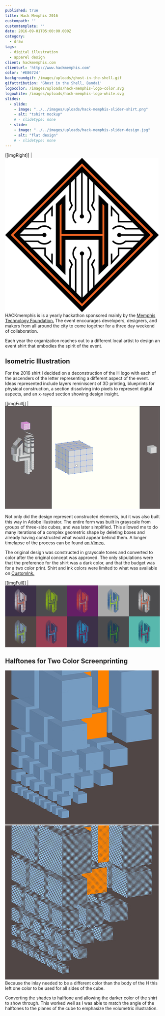 ```yaml
---
published: true
title: Hack Memphis 2016
custompath: ''
customtemplate: ''
date: 2016-09-01T05:00:00.000Z
category:
  - draw
tags:
  - digital illustration
  - apparel design
client: hackmemphis.com
clienturl: 'http://www.hackmemphis.com'
color: '#E86724'
backgroundgif: /images/uploads/ghost-in-the-shell.gif
gifattribution: 'Ghost in the Shell, Bandai'
logocolor: /images/uploads/hack-memphis-logo-color.svg
logowhite: /images/uploads/hack-memphis-logo-white.svg
slides:
  - slide:
    - image: "../../images/uploads/hack-memphis-slider-shirt.png"
    - alt: "tshirt mockup"
    # - slidetype: none
  - slide:
    - image: "../../images/uploads/hack-memphis-slider-design.jpg"
    - alt: "flat design"
    # - slidetype: none
---
```


<!-- TODO right, small class -->
[[imgRight]]
| ![Hack Memphis Logo](../../images/uploads/hack-memphis-logo.png)
HACKmemphis is is a yearly hackathon sponsored mainly by the <a href="http://www.memphistechnology.org/" >Memphis Technology Foundation.</a> The event encourages developers, designers, and makers from all around the city to come together for a three day weekend of collaboration.

Each year the organization reaches out to a different local artist to design an event shirt that embodies the spirit of the event.

## Isometric Illustration

For the 2016 shirt I decided on a deconstruction of the H logo with each of the ascenders of the letter representing a different aspect of the event. Ideas represented include layers reminiscent of 3D printing, blueprints for physical construction, a section dissolving into pixels to represent digital aspects, and an x-rayed section showing design insight.

[[imgFull]]
| ![Geometry Gif](../../images/uploads/hack-memphis-geometry.gif)

Not only did the design represent constructed elements, but it was also built this way in Adobe Illustrator. The entire form was built in grayscale from groups of three-side cubes, and was later simplified. This allowed me to do many iterations of a complex geometric shape by deleting boxes and already having constructed what would appear behind them. A longer timelapse of the process can be found <a href="https://vimeo.com/231281744" >on Vimeo.</a>

The original design was constructed in grayscale tones and converted to color after the original concept was approved. The only stipulations were that the preference for the shirt was a dark color, and that the budget was for a two color print. Shirt and ink colors were limited to what was available on <a href="https://www.customink.com/products/styles/canvas-tri-blend-t-shirt/242000" taget="_blank">CustomInk.</a>

[[imgFull]]
| ![Color Options](../../images/uploads/hack-memphis-color-options.jpg)

## Halftones for Two Color Screenprinting

<compare-images caption="Halftones" alignment="left">
  <img src="../../images/uploads/hack-memphis-hover-solid.jpg" alt="solid colors">
  <img src="../../images/uploads/hack-memphis-hover-screen.jpg" alt="color halftone">
</compare-images>
Because the inlay needed to be a different color than the body of the H this left one color to be used for all sides of the cube.

Converting the shades to halftone and allowing the darker color of the shirt to show through. This worked well as I was able to match the angle of the halftones to the planes of the cube to emphasize the volumetric illustration.
